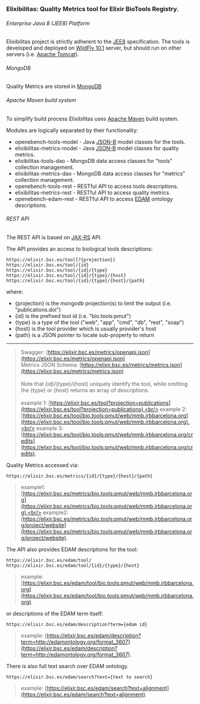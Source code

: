 ### Elixibilitas: Quality Metrics tool for Elixir BioTools Registry.

###### Enterprise Java 8 (JEE8) Platform
Elixibilitas project is strictly adherent to the [JEE8](https://www.jcp.org/en/jsr/detail?id=366) specification.
The tools is developed and deployed on [WildFly 10.1](http://wildfly.org/) server, 
but should run on other servers (i.e. [Apache Tomcat](http://tomcat.apache.org/)).

###### MongoDB
Quality Metrics are stored in [MongoDB](www.mongodb.com)

###### Apache Maven build system
To simplify build process Elixibilitas uses [Apache Maven](https://maven.apache.org/) build system.

Modules are logically separated by their functionality:
- openebench-tools-model - Java [JSON-B](https://www.jcp.org/en/jsr/detail?id=367) model classes for the tools.
- elixibilitas-metrics-model - Java [JSON-B](https://www.jcp.org/en/jsr/detail?id=367) model classes for quality metrics.
- elixibilitas-tools-dao - MongoDB data access classes for "tools" collection management.
- elixibilitas-metrics-dao - MongoDB data access classes for "metrics" collection management.
- openebench-tools-rest - RESTful API to access tools descriptions. 
- elixibilitas-metrics-rest - RESTful API to access quality metrics. 
- openebench-edam-rest - RESTful API to access [EDAM](http://edamontology.org) ontology descriptions.



###### REST API
The REST API is based on [JAX-RS](jcp.org/en/jsr/detail?id=370) API.

The API provides an access to biological tools descriptions:
```
https://elixir.bsc.es/tool[?{projection}]
https://elixir.bsc.es/tool/{id}
https://elixir.bsc.es/tool/{id}/{type}
https://elixir.bsc.es/tool/{id}/{type}/{host}
https://elixir.bsc.es/tool/{id}/{type}/{host}/{path}
```
where:
- {projection} is the mongodb projection(s) to limit the output (i.e. "publications.doi")
- {id} is the prefixed tool id (i.e. "bio.tools:pmut")
- {type} is a type of the tool ("web", "app", "cmd", "db", "rest", "soap")
- {host} is the tool provider which is usually provider's host
- {path} is a JSON pointer to locate sub-property to return

---

> Swagger: [https://elixir.bsc.es/metrics/openapi.json](https://elixir.bsc.es/metrics/openapi.json)<br/>
> Metrics JSON Schema: [https://elixir.bsc.es/metrics/metrics.json](https://elixir.bsc.es/metrics/metrics.json)<br/><br/>
> Note that {id}/{type}/{host} uniquely identify the tool, while omitting the {type} or {host} returns an array of descriptions.<br/><br/>
> example 1: [https://elixir.bsc.es/tool?projection=publications](https://elixir.bsc.es/tool?projection=publications).<br/>
> example 2: [https://elixir.bsc.es/tool/bio.tools:pmut/web/mmb.irbbarcelona.org](https://elixir.bsc.es/tool/bio.tools:pmut/web/mmb.irbbarcelona.org).<br/>
> example 3: [https://elixir.bsc.es/tool/bio.tools:pmut/web/mmb.irbbarcelona.org/credits](https://elixir.bsc.es/tool/bio.tools:pmut/web/mmb.irbbarcelona.org/credits).

Quality Metrics accessed via:
```
https://elixir.bsc.es/metrics/{id}/{type}/{host}/{path}
```
> example1: [https://elixir.bsc.es/metrics/bio.tools:pmut/web/mmb.irbbarcelona.org](https://elixir.bsc.es/metrics/bio.tools:pmut/web/mmb.irbbarcelona.org).<br/>
> example2: [https://elixir.bsc.es/metrics/bio.tools:pmut/web/mmb.irbbarcelona.org/project/website](https://elixir.bsc.es/metrics/bio.tools:pmut/web/mmb.irbbarcelona.org/project/website).

The API also provides EDAM descriptions for the tool:
```
https://elixir.bsc.es/edam/tool/
https://elixir.bsc.es/edam/tool/{id}/{type}/{host}
```
> example: [https://elixir.bsc.es/edam/tool/bio.tools:pmut/web/mmb.irbbarcelona.org](https://elixir.bsc.es/edam/tool/bio.tools:pmut/web/mmb.irbbarcelona.org).

or descriptions of the EDAM term itself:
```
https://elixir.bsc.es/edam/description?term={edam id}
```
> example: [https://elixir.bsc.es/edam/description?term=http://edamontology.org/format_3607](https://elixir.bsc.es/edam/description?term=http://edamontology.org/format_3607).

There is also full text search over EDAM ontology.
```
https://elixir.bsc.es/edam/search?text={text to search}
```
> example: [https://elixir.bsc.es/edam/search?text=alignment](https://elixir.bsc.es/edam/search?text=alignment).
